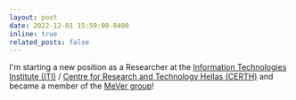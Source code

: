 ```yaml
---
layout: post
date: 2022-12-01 15:59:00-0400
inline: true
related_posts: false
---
```


I'm starting a new position as a Researcher at the <a href="https://www.iti.gr/iti/en/home/"> Information Technologies Institute (ITI)</a> / <a href="https://www.certh.gr/root.el.aspx">Centre for Research and Technology Hellas (CERTH)</a> and became a member of the <a href="https://www.mever.iti.gr/">MeVer group</a>!
